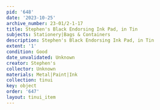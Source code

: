 ```yaml
---
pid: '648'
date: '2023-10-25'
archive_number: 23-01/2-1-17
title: Stephen's Black Endorsing Ink Pad, in Tin
subjects: Stationery|Bags & Containers
description: Stephen's Black Endorsing Ink Pad, in Tin
extent: '1'
condition: Good
date_unvalidated: Unknown
creator: Stephen's
collector: Unknown
materials: Metal|Paint|Ink
collection: tinui
key: object
order: '647'
layout: tinui_item
---
```

